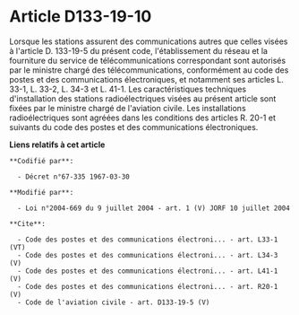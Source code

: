 # Article D133-19-10

Lorsque les stations assurent des communications autres que celles visées à l'article D. 133-19-5 du présent code,
l'établissement du réseau et la fourniture du service de télécommunications correspondant sont autorisés par le ministre
chargé des télécommunications, conformément au code des postes et des communications électroniques, et notamment ses articles
L. 33-1, L. 33-2, L. 34-3 et L. 41-1. Les caractéristiques techniques d'installation des stations radioélectriques visées au
présent article sont fixées par le ministre chargé de l'aviation civile. Les installations radioélectriques sont agréées dans
les conditions des articles R. 20-1 et suivants du code des postes et des communications électroniques.

**Liens relatifs à cet article**

	**Codifié par**:

	  - Décret n°67-335 1967-03-30

	**Modifié par**:

	  - Loi n°2004-669 du 9 juillet 2004 - art. 1 (V) JORF 10 juillet 2004

	**Cite**:

	  - Code des postes et des communications électroni... - art. L33-1 (VT)
	  - Code des postes et des communications électroni... - art. L34-3 (V)
	  - Code des postes et des communications électroni... - art. L41-1 (V)
	  - Code des postes et des communications électroni... - art. R20-1 (V)
	  - Code de l'aviation civile - art. D133-19-5 (V)
